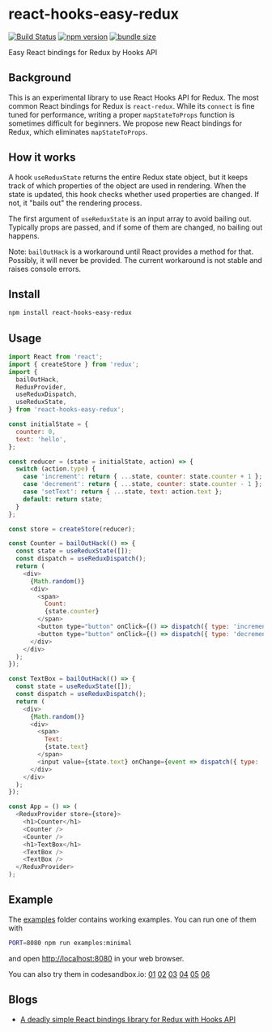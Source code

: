 react-hooks-easy-redux
======================

[![Build Status](https://travis-ci.com/dai-shi/react-hooks-easy-redux.svg?branch=master)](https://travis-ci.com/dai-shi/react-hooks-easy-redux)
[![npm version](https://badge.fury.io/js/react-hooks-easy-redux.svg)](https://badge.fury.io/js/react-hooks-easy-redux)
[![bundle size](https://badgen.net/bundlephobia/minzip/react-hooks-easy-redux)](https://bundlephobia.com/result?p=react-hooks-easy-redux)

Easy React bindings for Redux by Hooks API

Background
----------

This is an experimental library to use React Hooks API for Redux.
The most common React bindings for Redux is `react-redux`.
While its `connect` is fine tuned for performance,
writing a proper `mapStateToProps` function is sometimes
difficult for beginners.
We propose new React bindings for Redux,
which eliminates `mapStateToProps`.

How it works
------------

A hook `useReduxState` returns the entire Redux state object,
but it keeps track of which properties of the object are used
in rendering. When the state is updated, this hook checks
whether used properties are changed. If not, it "bails out"
the rendering process.

The first argument of `useReduxState` is an input array to
avoid bailing out. Typically props are passed,
and if some of them are changed, no bailing out happens.

Note: `bailOutHack` is a workaround until React provides
a method for that. Possibly, it will never be provided.
The current workaround is not stable and raises console errors.

Install
-------

```bash
npm install react-hooks-easy-redux
```

Usage
-----

```javascript
import React from 'react';
import { createStore } from 'redux';
import {
  bailOutHack,
  ReduxProvider,
  useReduxDispatch,
  useReduxState,
} from 'react-hooks-easy-redux';

const initialState = {
  counter: 0,
  text: 'hello',
};

const reducer = (state = initialState, action) => {
  switch (action.type) {
    case 'increment': return { ...state, counter: state.counter + 1 };
    case 'decrement': return { ...state, counter: state.counter - 1 };
    case 'setText': return { ...state, text: action.text };
    default: return state;
  }
};

const store = createStore(reducer);

const Counter = bailOutHack(() => {
  const state = useReduxState([]);
  const dispatch = useReduxDispatch();
  return (
    <div>
      {Math.random()}
      <div>
        <span>
          Count:
          {state.counter}
        </span>
        <button type="button" onClick={() => dispatch({ type: 'increment' })}>+1</button>
        <button type="button" onClick={() => dispatch({ type: 'decrement' })}>-1</button>
      </div>
    </div>
  );
});

const TextBox = bailOutHack(() => {
  const state = useReduxState([]);
  const dispatch = useReduxDispatch();
  return (
    <div>
      {Math.random()}
      <div>
        <span>
          Text:
          {state.text}
        </span>
        <input value={state.text} onChange={event => dispatch({ type: 'setText', text: event.target.value })} />
      </div>
    </div>
  );
});

const App = () => (
  <ReduxProvider store={store}>
    <h1>Counter</h1>
    <Counter />
    <Counter />
    <h1>TextBox</h1>
    <TextBox />
    <TextBox />
  </ReduxProvider>
);
```

Example
-------

The [examples](examples) folder contains working examples.
You can run one of them with

```bash
PORT=8080 npm run examples:minimal
```

and open <http://localhost:8080> in your web browser.

You can also try them in codesandbox.io:
[01](https://codesandbox.io/s/github/dai-shi/react-hooks-easy-redux/tree/master/examples/01_minimal)
[02](https://codesandbox.io/s/github/dai-shi/react-hooks-easy-redux/tree/master/examples/02_typescript)
[03](https://codesandbox.io/s/github/dai-shi/react-hooks-easy-redux/tree/master/examples/03_deep)
[04](https://codesandbox.io/s/github/dai-shi/react-hooks-easy-redux/tree/master/examples/04_immer)
[05](https://codesandbox.io/s/github/dai-shi/react-hooks-easy-redux/tree/master/examples/05_localstate)
[06](https://codesandbox.io/s/github/dai-shi/react-hooks-easy-redux/tree/master/examples/06_memoization)

Blogs
-----

- [A deadly simple React bindings library for Redux with Hooks API](https://medium.com/@dai_shi/a-deadly-simple-react-bindings-library-for-redux-with-hooks-api-822295857282)
